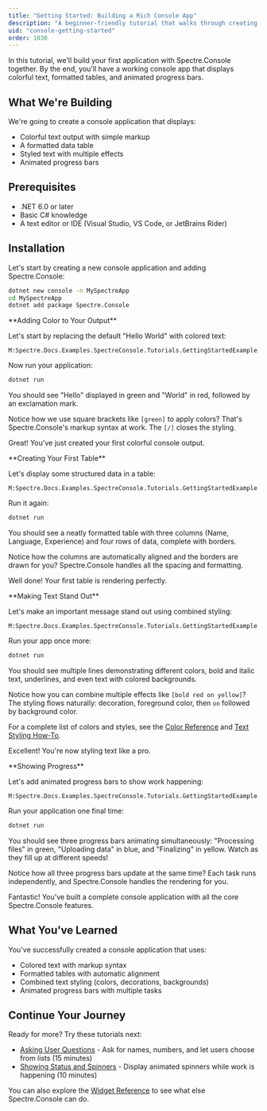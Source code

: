 ```yaml
---
title: "Getting Started: Building a Rich Console App"
description: "A beginner-friendly tutorial that walks through creating a simple console application using Spectre.Console"
uid: "console-getting-started"
order: 1030
---
```


In this tutorial, we'll build your first application with Spectre.Console together. By the end, you'll have a working console app that displays colorful text, formatted tables, and animated progress bars.

## What We're Building

We're going to create a console application that displays:
- Colorful text output with simple markup
- A formatted data table
- Styled text with multiple effects
- Animated progress bars

## Prerequisites

- .NET 6.0 or later
- Basic C# knowledge
- A text editor or IDE (Visual Studio, VS Code, or JetBrains Rider)

## Installation

Let's start by creating a new console application and adding Spectre.Console:

```bash
dotnet new console -n MySpectreApp
cd MySpectreApp
dotnet add package Spectre.Console
```

<Steps>
<Step stepNumber="1">
**Adding Color to Your Output**

Let's start by replacing the default "Hello World" with colored text:

```csharp:xmldocid
M:Spectre.Docs.Examples.SpectreConsole.Tutorials.GettingStartedExample.ShowColoredHelloWorld
```

Now run your application:

```bash
dotnet run
```

You should see "Hello" displayed in green and "World" in red, followed by an exclamation mark.

Notice how we use square brackets like `[green]` to apply colors? That's Spectre.Console's markup syntax at work. The `[/]` closes the styling.

Great! You've just created your first colorful console output.

</Step>
<Step stepNumber="2">
**Creating Your First Table**

Let's display some structured data in a table:

```csharp:xmldocid
M:Spectre.Docs.Examples.SpectreConsole.Tutorials.GettingStartedExample.ShowDataTable
```

Run it again:

```bash
dotnet run
```

You should see a neatly formatted table with three columns (Name, Language, Experience) and four rows of data, complete with borders.

Notice how the columns are automatically aligned and the borders are drawn for you? Spectre.Console handles all the spacing and formatting.

Well done! Your first table is rendering perfectly.

</Step>
<Step stepNumber="3">
**Making Text Stand Out**

Let's make an important message stand out using combined styling:

```csharp:xmldocid
M:Spectre.Docs.Examples.SpectreConsole.Tutorials.GettingStartedExample.ShowTextStyling
```

Run your app once more:

```bash
dotnet run
```

You should see multiple lines demonstrating different colors, bold and italic text, underlines, and even text with colored backgrounds.

Notice how you can combine multiple effects like `[bold red on yellow]`? The styling flows naturally: decoration, foreground color, then `on` followed by background color.

For a complete list of colors and styles, see the [Color Reference](/console/reference/color-reference) and [Text Styling How-To](/console/how--to/styling-text-with-markup-and-color).

Excellent! You're now styling text like a pro.

</Step>
<Step stepNumber="4">
**Showing Progress**

Let's add animated progress bars to show work happening:

```csharp:xmldocid
M:Spectre.Docs.Examples.SpectreConsole.Tutorials.GettingStartedExample.ShowProgressBar
```

Run your application one final time:

```bash
dotnet run
```

You should see three progress bars animating simultaneously: "Processing files" in green, "Uploading data" in blue, and "Finalizing" in yellow. Watch as they fill up at different speeds!

Notice how all three progress bars update at the same time? Each task runs independently, and Spectre.Console handles the rendering for you.

Fantastic! You've built a complete console application with all the core Spectre.Console features.

</Step>
</Steps>

## What You've Learned

You've successfully created a console application that uses:
- Colored text with markup syntax
- Formatted tables with automatic alignment
- Combined text styling (colors, decorations, backgrounds)
- Animated progress bars with multiple tasks

## Continue Your Journey

Ready for more? Try these tutorials next:

- [Asking User Questions](/console/tutorials/interactive-prompts-tutorial) - Ask for names, numbers, and let users choose from lists (15 minutes)
- [Showing Status and Spinners](/console/tutorials/status-spinners-tutorial) - Display animated spinners while work is happening (10 minutes)

You can also explore the [Widget Reference](/console/widgets/table) to see what else Spectre.Console can do.